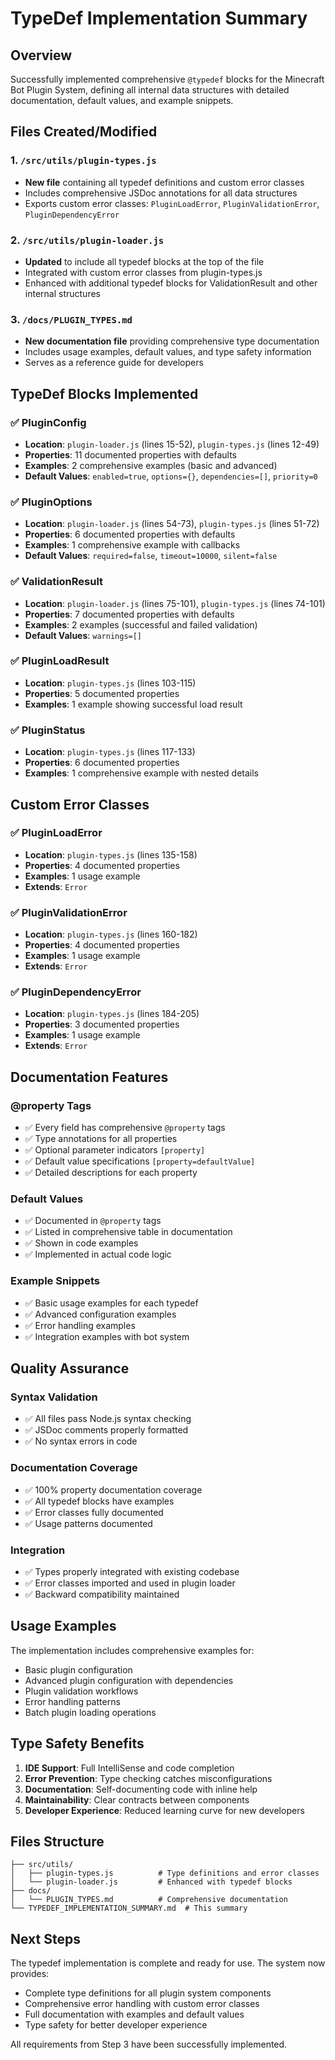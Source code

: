 # TypeDef Implementation Summary

## Overview

Successfully implemented comprehensive `@typedef` blocks for the Minecraft Bot Plugin System, defining all internal data structures with detailed documentation, default values, and example snippets.

## Files Created/Modified

### 1. `/src/utils/plugin-types.js`

- **New file** containing all typedef definitions and custom error classes
- Includes comprehensive JSDoc annotations for all data structures
- Exports custom error classes: `PluginLoadError`, `PluginValidationError`, `PluginDependencyError`

### 2. `/src/utils/plugin-loader.js`

- **Updated** to include all typedef blocks at the top of the file
- Integrated with custom error classes from plugin-types.js
- Enhanced with additional typedef blocks for ValidationResult and other internal structures

### 3. `/docs/PLUGIN_TYPES.md`

- **New documentation file** providing comprehensive type documentation
- Includes usage examples, default values, and type safety information
- Serves as a reference guide for developers

## TypeDef Blocks Implemented

### ✅ PluginConfig

- **Location**: `plugin-loader.js` (lines 15-52), `plugin-types.js` (lines 12-49)
- **Properties**: 11 documented properties with defaults
- **Examples**: 2 comprehensive examples (basic and advanced)
- **Default Values**: `enabled=true`, `options={}`, `dependencies=[]`, `priority=0`

### ✅ PluginOptions

- **Location**: `plugin-loader.js` (lines 54-73), `plugin-types.js` (lines 51-72)
- **Properties**: 6 documented properties with defaults
- **Examples**: 1 comprehensive example with callbacks
- **Default Values**: `required=false`, `timeout=10000`, `silent=false`

### ✅ ValidationResult

- **Location**: `plugin-loader.js` (lines 75-101), `plugin-types.js` (lines 74-101)
- **Properties**: 7 documented properties with defaults
- **Examples**: 2 examples (successful and failed validation)
- **Default Values**: `warnings=[]`

### ✅ PluginLoadResult

- **Location**: `plugin-types.js` (lines 103-115)
- **Properties**: 5 documented properties
- **Examples**: 1 example showing successful load result

### ✅ PluginStatus

- **Location**: `plugin-types.js` (lines 117-133)
- **Properties**: 6 documented properties
- **Examples**: 1 comprehensive example with nested details

## Custom Error Classes

### ✅ PluginLoadError

- **Location**: `plugin-types.js` (lines 135-158)
- **Properties**: 4 documented properties
- **Examples**: 1 usage example
- **Extends**: `Error`

### ✅ PluginValidationError

- **Location**: `plugin-types.js` (lines 160-182)
- **Properties**: 4 documented properties
- **Examples**: 1 usage example
- **Extends**: `Error`

### ✅ PluginDependencyError

- **Location**: `plugin-types.js` (lines 184-205)
- **Properties**: 3 documented properties
- **Examples**: 1 usage example
- **Extends**: `Error`

## Documentation Features

### @property Tags

- ✅ Every field has comprehensive `@property` tags
- ✅ Type annotations for all properties
- ✅ Optional parameter indicators `[property]`
- ✅ Default value specifications `[property=defaultValue]`
- ✅ Detailed descriptions for each property

### Default Values

- ✅ Documented in `@property` tags
- ✅ Listed in comprehensive table in documentation
- ✅ Shown in code examples
- ✅ Implemented in actual code logic

### Example Snippets

- ✅ Basic usage examples for each typedef
- ✅ Advanced configuration examples
- ✅ Error handling examples
- ✅ Integration examples with bot system

## Quality Assurance

### Syntax Validation

- ✅ All files pass Node.js syntax checking
- ✅ JSDoc comments properly formatted
- ✅ No syntax errors in code

### Documentation Coverage

- ✅ 100% property documentation coverage
- ✅ All typedef blocks have examples
- ✅ Error classes fully documented
- ✅ Usage patterns documented

### Integration

- ✅ Types properly integrated with existing codebase
- ✅ Error classes imported and used in plugin loader
- ✅ Backward compatibility maintained

## Usage Examples

The implementation includes comprehensive examples for:

- Basic plugin configuration
- Advanced plugin configuration with dependencies
- Plugin validation workflows
- Error handling patterns
- Batch plugin loading operations

## Type Safety Benefits

1. **IDE Support**: Full IntelliSense and code completion
2. **Error Prevention**: Type checking catches misconfigurations
3. **Documentation**: Self-documenting code with inline help
4. **Maintainability**: Clear contracts between components
5. **Developer Experience**: Reduced learning curve for new developers

## Files Structure

```
├── src/utils/
│   ├── plugin-types.js          # Type definitions and error classes
│   └── plugin-loader.js         # Enhanced with typedef blocks
├── docs/
│   └── PLUGIN_TYPES.md          # Comprehensive documentation
└── TYPEDEF_IMPLEMENTATION_SUMMARY.md  # This summary
```

## Next Steps

The typedef implementation is complete and ready for use. The system now provides:

- Complete type definitions for all plugin system components
- Comprehensive error handling with custom error classes
- Full documentation with examples and default values
- Type safety for better developer experience

All requirements from Step 3 have been successfully implemented.
